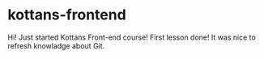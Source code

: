 # kottans-frontend

Hi! Just started Kottans Front-end course! 
First lesson done! It was nice to refresh knowladge about Git.
